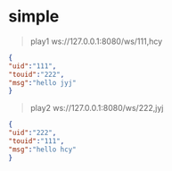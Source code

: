 # simple



> play1 ws://127.0.0.1:8080/ws/111,hcy
```json
{
"uid":"111",
"touid":"222",
"msg":"hello jyj"
}
```

> play2 ws://127.0.0.1:8080/ws/222,jyj
```json
{
"uid":"222",
"touid":"111",
"msg":"hello hcy"
}
```
